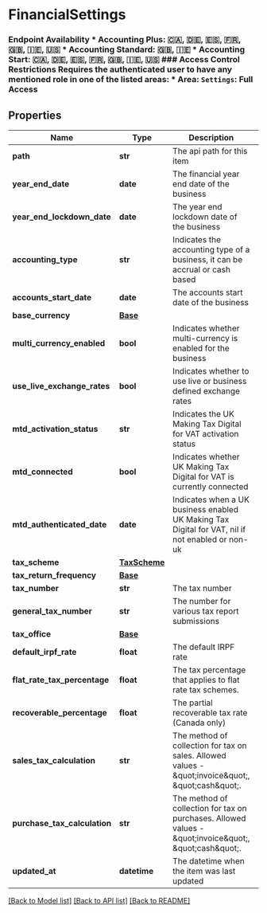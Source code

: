 # FinancialSettings

### Endpoint Availability  * Accounting Plus: 🇨🇦, 🇩🇪, 🇪🇸, 🇫🇷, 🇬🇧, 🇮🇪, 🇺🇸 * Accounting Standard: 🇬🇧, 🇮🇪 * Accounting Start: 🇨🇦, 🇩🇪, 🇪🇸, 🇫🇷, 🇬🇧, 🇮🇪, 🇺🇸  ### Access Control Restrictions  Requires the authenticated user to have any mentioned role in one of the listed areas: * Area: `Settings`: Full Access
## Properties
Name | Type | Description | Notes
------------ | ------------- | ------------- | -------------
**path** | **str** | The api path for this item | [optional] 
**year_end_date** | **date** | The financial year end date of the business | [optional] 
**year_end_lockdown_date** | **date** | The year end lockdown date of the business | [optional] 
**accounting_type** | **str** | Indicates the accounting type of a business, it can be accrual or cash based | [optional] 
**accounts_start_date** | **date** | The accounts start date of the business | [optional] 
**base_currency** | [**Base**](Base.md) |  | [optional] 
**multi_currency_enabled** | **bool** | Indicates whether multi-currency is enabled for the business | [optional] 
**use_live_exchange_rates** | **bool** | Indicates whether to use live or business defined exchange rates | [optional] 
**mtd_activation_status** | **str** | Indicates the UK Making Tax Digital for VAT activation status | [optional] 
**mtd_connected** | **bool** | Indicates whether UK Making Tax Digital for VAT is currently connected | [optional] 
**mtd_authenticated_date** | **date** | Indicates when a UK business enabled UK Making Tax Digital for VAT, nil if not enabled or non-uk | [optional] 
**tax_scheme** | [**TaxScheme**](TaxScheme.md) |  | [optional] 
**tax_return_frequency** | [**Base**](Base.md) |  | [optional] 
**tax_number** | **str** | The tax number | [optional] 
**general_tax_number** | **str** | The number for various tax report submissions | [optional] 
**tax_office** | [**Base**](Base.md) |  | [optional] 
**default_irpf_rate** | **float** | The default IRPF rate | [optional] 
**flat_rate_tax_percentage** | **float** | The tax percentage that applies to flat rate tax schemes. | [optional] 
**recoverable_percentage** | **float** | The partial recoverable tax rate (Canada only) | [optional] 
**sales_tax_calculation** | **str** | The method of collection for tax on sales. Allowed values - \&quot;invoice\&quot;, \&quot;cash\&quot;. | [optional] 
**purchase_tax_calculation** | **str** | The method of collection for tax on purchases. Allowed values - \&quot;invoice\&quot;, \&quot;cash\&quot;. | [optional] 
**updated_at** | **datetime** | The datetime when the item was last updated | [optional] 

[[Back to Model list]](../README.md#documentation-for-models) [[Back to API list]](../README.md#documentation-for-api-endpoints) [[Back to README]](../README.md)


